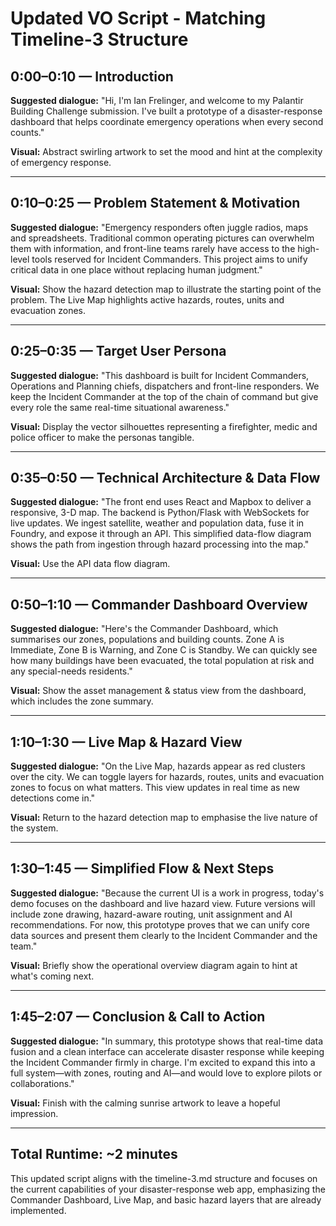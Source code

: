 # Updated VO Script - Matching Timeline-3 Structure

## 0:00–0:10 — Introduction
**Suggested dialogue:** 
"Hi, I'm Ian Frelinger, and welcome to my Palantir Building Challenge submission. I've built a prototype of a disaster-response dashboard that helps coordinate emergency operations when every second counts."

**Visual:** Abstract swirling artwork to set the mood and hint at the complexity of emergency response.

---

## 0:10–0:25 — Problem Statement & Motivation
**Suggested dialogue:** 
"Emergency responders often juggle radios, maps and spreadsheets. Traditional common operating pictures can overwhelm them with information, and front-line teams rarely have access to the high-level tools reserved for Incident Commanders. This project aims to unify critical data in one place without replacing human judgment."

**Visual:** Show the hazard detection map to illustrate the starting point of the problem. The Live Map highlights active hazards, routes, units and evacuation zones.

---

## 0:25–0:35 — Target User Persona
**Suggested dialogue:** 
"This dashboard is built for Incident Commanders, Operations and Planning chiefs, dispatchers and front-line responders. We keep the Incident Commander at the top of the chain of command but give every role the same real-time situational awareness."

**Visual:** Display the vector silhouettes representing a firefighter, medic and police officer to make the personas tangible.

---

## 0:35–0:50 — Technical Architecture & Data Flow
**Suggested dialogue:** 
"The front end uses React and Mapbox to deliver a responsive, 3-D map. The backend is Python/Flask with WebSockets for live updates. We ingest satellite, weather and population data, fuse it in Foundry, and expose it through an API. This simplified data-flow diagram shows the path from ingestion through hazard processing into the map."

**Visual:** Use the API data flow diagram.

---

## 0:50–1:10 — Commander Dashboard Overview
**Suggested dialogue:** 
"Here's the Commander Dashboard, which summarises our zones, populations and building counts. Zone A is Immediate, Zone B is Warning, and Zone C is Standby. We can quickly see how many buildings have been evacuated, the total population at risk and any special-needs residents."

**Visual:** Show the asset management & status view from the dashboard, which includes the zone summary.

---

## 1:10–1:30 — Live Map & Hazard View
**Suggested dialogue:** 
"On the Live Map, hazards appear as red clusters over the city. We can toggle layers for hazards, routes, units and evacuation zones to focus on what matters. This view updates in real time as new detections come in."

**Visual:** Return to the hazard detection map to emphasise the live nature of the system.

---

## 1:30–1:45 — Simplified Flow & Next Steps
**Suggested dialogue:** 
"Because the current UI is a work in progress, today's demo focuses on the dashboard and live hazard view. Future versions will include zone drawing, hazard-aware routing, unit assignment and AI recommendations. For now, this prototype proves that we can unify core data sources and present them clearly to the Incident Commander and the team."

**Visual:** Briefly show the operational overview diagram again to hint at what's coming next.

---

## 1:45–2:07 — Conclusion & Call to Action
**Suggested dialogue:** 
"In summary, this prototype shows that real-time data fusion and a clean interface can accelerate disaster response while keeping the Incident Commander firmly in charge. I'm excited to expand this into a full system—with zones, routing and AI—and would love to explore pilots or collaborations."

**Visual:** Finish with the calming sunrise artwork to leave a hopeful impression.

---

## Total Runtime: ~2 minutes

This updated script aligns with the timeline-3.md structure and focuses on the current capabilities of your disaster-response web app, emphasizing the Commander Dashboard, Live Map, and basic hazard layers that are already implemented.
